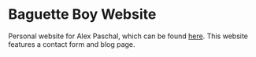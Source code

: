 # Baguette Boy Website
Personal website for Alex Paschal, which can be found [here](https://baguetteboy.com/). This website features a contact form and blog page.
